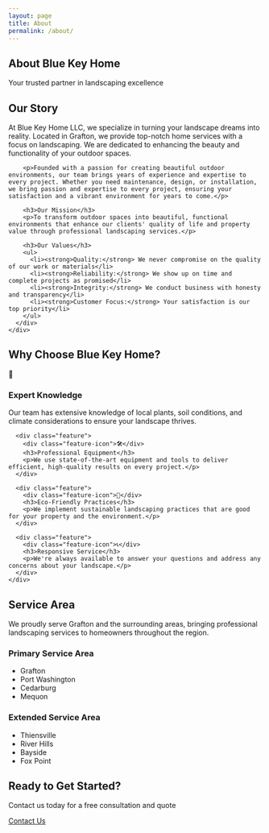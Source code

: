 ```yaml
---
layout: page
title: About
permalink: /about/
---
```


<section class="about-hero">
  <div class="container">
    <h1>About Blue Key Home</h1>
    <p>Your trusted partner in landscaping excellence</p>
  </div>
</section>

<section class="about-content">
  <div class="container">
    <div class="about-grid">
      <div class="about-text">
        <h2>Our Story</h2>
        <p>At Blue Key Home LLC, we specialize in turning your landscape dreams into reality. Located in Grafton, we provide top-notch home services with a focus on landscaping. We are dedicated to enhancing the beauty and functionality of your outdoor spaces.</p>
        
        <p>Founded with a passion for creating beautiful outdoor environments, our team brings years of experience and expertise to every project. Whether you need maintenance, design, or installation, we bring passion and expertise to every project, ensuring your satisfaction and a vibrant environment for years to come.</p>
        
        <h3>Our Mission</h3>
        <p>To transform outdoor spaces into beautiful, functional environments that enhance our clients' quality of life and property value through professional landscaping services.</p>
        
        <h3>Our Values</h3>
        <ul>
          <li><strong>Quality:</strong> We never compromise on the quality of our work or materials</li>
          <li><strong>Reliability:</strong> We show up on time and complete projects as promised</li>
          <li><strong>Integrity:</strong> We conduct business with honesty and transparency</li>
          <li><strong>Customer Focus:</strong> Your satisfaction is our top priority</li>
        </ul>
      </div>
    </div>
  </div>
</section>

<section class="why-choose-us">
  <div class="container">
    <h2>Why Choose Blue Key Home?</h2>
    <div class="features-grid">
      <div class="feature">
        <div class="feature-icon">🌱</div>
        <h3>Expert Knowledge</h3>
        <p>Our team has extensive knowledge of local plants, soil conditions, and climate considerations to ensure your landscape thrives.</p>
      </div>
      
      <div class="feature">
        <div class="feature-icon">🛠️</div>
        <h3>Professional Equipment</h3>
        <p>We use state-of-the-art equipment and tools to deliver efficient, high-quality results on every project.</p>
      </div>
      
      <div class="feature">
        <div class="feature-icon">💚</div>
        <h3>Eco-Friendly Practices</h3>
        <p>We implement sustainable landscaping practices that are good for your property and the environment.</p>
      </div>
      
      <div class="feature">
        <div class="feature-icon">📞</div>
        <h3>Responsive Service</h3>
        <p>We're always available to answer your questions and address any concerns about your landscape.</p>
      </div>
    </div>
  </div>
</section>

<section class="service-area">
  <div class="container">
    <h2>Service Area</h2>
    <p>We proudly serve Grafton and the surrounding areas, bringing professional landscaping services to homeowners throughout the region.</p>
    <div class="area-list">
      <div class="area-item">
        <h3>Primary Service Area</h3>
        <ul>
          <li>Grafton</li>
          <li>Port Washington</li>
          <li>Cedarburg</li>
          <li>Mequon</li>
        </ul>
      </div>
      <div class="area-item">
        <h3>Extended Service Area</h3>
        <ul>
          <li>Thiensville</li>
          <li>River Hills</li>
          <li>Bayside</li>
          <li>Fox Point</li>
        </ul>
      </div>
    </div>
  </div>
</section>

<section class="cta-section">
  <div class="container">
    <h2>Ready to Get Started?</h2>
    <p>Contact us today for a free consultation and quote</p>
    <a href="/contact/" class="cta-button">Contact Us</a>
  </div>
</section>